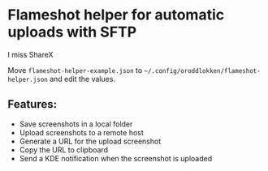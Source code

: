 # Flameshot helper for automatic uploads with SFTP

I miss ShareX

Move `flameshot-helper-example.json` to `~/.config/oroddlokken/flameshot-helper.json` and edit the values.

## Features:
  - Save screenshots in a local folder
  - Upload screenshots to a remote host
  - Generate a URL for the upload screenshot
  - Copy the URL to clipboard
  - Send a KDE notification when the screenshot is uploaded